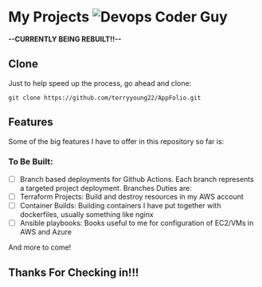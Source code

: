 # My Projects ![Devops Coder Guy](https://cdn.rawgit.com/sindresorhus/awesome/d7305f38d29fed78fa85652e3a63e154dd8e8829/media/badge.svg)

**--CURRENTLY BEING REBUILT!!--**

## Clone
Just to help speed up the process, go ahead and clone:

```git clone https://github.com/terryyoung22/AppFolio.git```


## Features
Some of the big features I have to offer in this repository so far is:

### To Be Built:
- [ ] Branch based deployments for Github Actions. Each branch represents a targeted project deployment. 
Branches Duties are:
- [ ] Terraform Projects: Build and destroy resources in my AWS account
- [ ] Container Builds: Building containers I have put together with dockerfiles, usually something like nginx
- [ ] Ansible playbooks: Books useful to me for configuration of EC2/VMs in AWS and Azure

And more to come!



## Thanks For Checking in!!! 
<!-- Dont forget to check out my portfolio about me!
[Check me out!](portfolio.typrojects.io) -->
